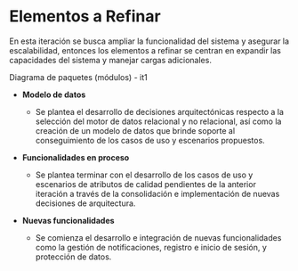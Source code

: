 # Elementos a Refinar 
En esta iteración se busca ampliar la funcionalidad del sistema y asegurar la escalabilidad, entonces los elementos a refinar se centran en expandir las capacidades del sistema y manejar cargas adicionales.

Diagrama de paquetes (módulos) - it1

- **Modelo de datos**
   - Se plantea el desarrollo de decisiones arquitectónicas respecto a la selección del motor de datos relacional y no relacional, así como la creación de un modelo de datos que brinde soporte al conseguimiento de los casos de uso y escenarios propuestos.

- **Funcionalidades en proceso**
   - Se plantea terminar con el desarrollo de los casos de uso y escenarios de atributos de calidad pendientes de la anterior iteración a través de la consolidación e implementación de nuevas decisiones de arquitectura.

- **Nuevas funcionalidades**
   - Se comienza el desarrollo e integración de nuevas funcionalidades como la gestión de notificaciones, registro e inicio de sesión, y protección de datos.